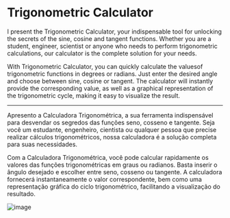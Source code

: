 # Trigonometric Calculator
I present the Trigonometric Calculator, your indispensable tool for unlocking the secrets of the sine, cosine and tangent functions. Whether you are a student, engineer, scientist or anyone who needs to perform trigonometric calculations, our calculator is the complete solution for your needs.

With Trigonometric Calculator, you can quickly calculate the values ​​of trigonometric functions in degrees or radians. Just enter the desired angle and choose between sine, cosine or tangent. The calculator will instantly provide the corresponding value, as well as a graphical representation of the trigonometric cycle, making it easy to visualize the result.

-------------------------------------------------------------------------------------------------------------------------------------------------------------------------------------------------
Apresento a Calculadora Trigonométrica, a sua ferramenta indispensável para desvendar os segredos das funções seno, cosseno e tangente. Seja você um estudante, engenheiro, 
cientista ou qualquer pessoa que precise realizar cálculos trigonométricos, nossa calculadora é a solução completa para suas necessidades.

Com a Calculadora Trigonométrica, você pode calcular rapidamente os valores das funções trigonométricas em graus ou radianos. Basta inserir o ângulo desejado e escolher entre seno, cosseno ou tangente. 
A calculadora fornecerá instantaneamente o valor correspondente, bem como uma representação gráfica do ciclo trigonométrico, facilitando a visualização do resultado.

![image](https://github.com/CaioLariel/CalculadoraTrigonometrica/assets/112914813/f2533148-7afc-4630-9291-9f857446d962)

